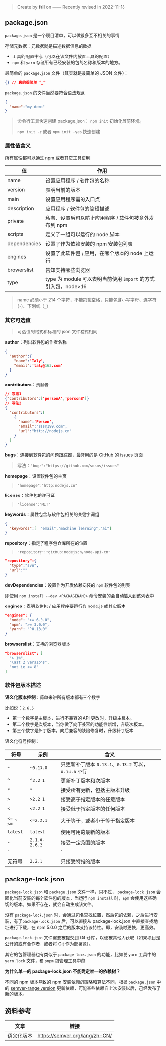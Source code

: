 > Create by **fall** on ——
> Recently revised in 2022-11-18

## package.json

`package.json` 是一个项目清单，可以做很多互不相关的事情

存储元数据：元数据就是描述数据信息的数据

- 工具的配置中心（可以在该文件内放置工具的配置）
- `npm` 和 `yarn` 存储所有已经安装的包的名称和版本的地方。

最简单的 `package.json` 文件（其实就是最简单的 JSON 文件）：

```json
{} // 真的很简单 ^_^
```

`package.json` 的文件当然要符合语法规范

```json
{
  "name":"my-demo"
}
```

> 命令行工具快速创建 package.json： `npm init` 初始化当前环境。
>
> `npm init -y` 或者 `npm init -yes` 快速创建

### 属性值含义

所有属性都可以通过 npm 或者其它工具使用

| 值           | 作用                                                         |
| ------------ | ------------------------------------------------------------ |
| name         | 设置应用程序 / 软件包的名称                                  |
| version      | 表明当前的版本                                               |
| main         | 设置应用程序需的入口点                                       |
| description  | 应用程序 / 软件包的简短描述                                  |
| private      | 私有，设置后可以防止应用程序 / 软件包被意外发布到 npm        |
| scripts      | 定义了一组可以运行的 node 脚本                               |
| dependencies | 设置了作为依赖安装的 npm 安装包列表                          |
| engines      | 设置了此软件包 / 应用，在哪个版本的 node 上运行              |
| browerslist  | 告知支持哪些浏览器                                           |
| type         | type 为 module 可以表明当前使用 `import` 的方式引入包，node>16 |

> name 必须小于 214 个字符，不能包含空格，只能包含小写字母、连字符(`-`)、下划线（`_`）

### 其它可选值

> 可选值的格式和标准的 json 文件格式相同

**author**：列出软件包的作者名称

```json
{
  "author":{
    "name":'Taly',
    "email":'taly@163.com'
  }
}
```

**contributors**：贡献者

```json
// 写法1
{"contributors":['personA','personB']}
// 写法2
{
  "contributors":[
    {
      "name":'Person',
      "email":"sss@199.com",
      "url":"http://nodejs.cn"
    }
  ]
}
```

**bugs**：连接到软件包的问题跟踪器，最常用的是 GitHub 的 issues 页面

> 写法：`"bugs":"https://github.com/sosos/issues"`

**homepage**：设置软件包的主页

> `"homepage":"http:nodejs.cn"`

**license**：软件包的许可证

> `"license":"MIT"`

**keywords**：属性包含与软件包相关的关键字词组

```json
{
  "keywords":[  "email","machine learning","ai"]
}
```

**repository**：指定了程序包仓库所在的位置

> `"repository":"github:nodejscn/node-api-cn"`

```json
"repository":{
  "type":"svn",
  "url":""
}
```

**devDependencies**：设置作为开发依赖安装的 `npm` 软件包的列表

即使用 `npm install --dev <PACKAGENAME>` 命令安装的会自动插入到该列表中

**engines**：表明软件包 / 应用程序要运行的 node.js 或其它版本

```json
"engines": {
  "node": ">= 6.0.0",
  "npm": ">= 3.0.0",
  "yarn": "^0.13.0"
}
```

**browserslist**：支持的浏览器版本

```json
"browserslist": [
  "> 1%",
  "last 2 versions",
  "not ie <= 8"
]
```

### 软件包版本描述

**语义化版本控制**：简单来讲所有版本都有三个数字

比如说：`2.6.5`

- 第一个数字是主板本，进行不兼容的 API 更改时，升级主板本。
- 第二个数字是次版本，当你做了向下兼容的功能性新增，升级次板本。
- 第三个数字是补丁版本，向后兼容的缺陷修复时，升级补丁版本

语义化符号控制：

| 符号        | 示例             | 含义                                                  |
| ----------- | ---------------- | ----------------------------------------------------- |
| `~`         | `~0.13.0`        | 只更新补丁版本 `0.13.1`、`0.13.2` 可以，`0.14.0` 不行 |
| `^`         | `^2.2.1`         | 更新补丁版本和次版本                                  |
| `*`         | `*`              | 接受所有更新，包括主版本升级                          |
| `>`         | `>2.2.1`         | 接受高于指定版本的任意版本                            |
| `<`         | `<2.2.1`         | 接受低于指定版本的任何版本                            |
| `<= `、`>=` | `<=2.2.1`        | 大于等于，或者小于等于指定版本                        |
| `latest`    | `latest`         | 使用可用的最新的版本                                  |
| `-`         | `2.1.0-2.6.2`    | 接受一定范围的版本                                    |
| `||`        | `< 2.1 || > 2.6` | 组合集合                                              |
| 无符号      | `2.2.1`          | 只接受特指的版本                                      |

## package-lock.json

`package-lock.json` 和 `package.json` 文件一样，只不过， `package-lock.json` 会固化当前安装的每个软件包的版本，当运行 `npm install` 时，`npm` 会使用这些确切的版本。如果不存在，就会自动生成该文件。

没有 `package-lock.json` 时，会通过包名查找位置，然后包的依赖，之后进行安装，有了`package-lock.json` 后，可以直接从 package-lock.json 中直接查找地址进行下载，在 npm 5.0.0 之后的版本支持该特性。即，安装时更快，更高效。

`package-lock.json` 文件需要被提交到 Git 仓库，以便被其他人获取（如果项目是公开的或有合作者，或者将 Git 作为部署源）。

其它的包管理器也有类似于 `package-lock.json` 的功能，比如说 `yarn` 工具中的 `yarn.lock` 文件，和 `pnpm` 包管理工具中的

**为什么单一的 package-lock.json 不能确定唯一的依赖树？**

不同的 npm 版本导致的 npm 安装依赖的策略和算法不同，根据 `package.json` 中的 [semver-range version](https://link.juejin.cn?target=https%3A%2F%2Fdocs.npmjs.com%2Fcli%2Fv6%2Fusing-npm%2Fsemver) 更新依赖，可能某些依赖自上次安装以后，己经发布了新的版本。

## 资料参考

| 文章       | 链接                           |
| ---------- | ------------------------------ |
| 语义化版本 | https://semver.org/lang/zh-CN/ |

